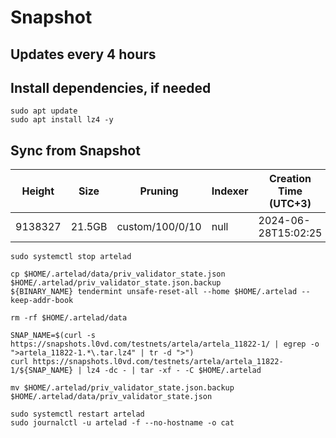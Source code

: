 # Snapshot

## Updates every 4 hours

## Install dependencies, if needed
```
sudo apt update
sudo apt install lz4 -y
```

## Sync from Snapshot
| Height  | Size | Pruning | Indexer | Creation Time (UTC+3) |
| --------- | --------- | --------- | --------- | --------- |
| 9138327  | 21.5GB  | custom/100/0/10 | null | 2024-06-28T15:02:25 |

```
sudo systemctl stop artelad

cp $HOME/.artelad/data/priv_validator_state.json $HOME/.artelad/priv_validator_state.json.backup
${BINARY_NAME} tendermint unsafe-reset-all --home $HOME/.artelad --keep-addr-book

rm -rf $HOME/.artelad/data 

SNAP_NAME=$(curl -s https://snapshots.l0vd.com/testnets/artela/artela_11822-1/ | egrep -o ">artela_11822-1.*\.tar.lz4" | tr -d ">")
curl https://snapshots.l0vd.com/testnets/artela/artela_11822-1/${SNAP_NAME} | lz4 -dc - | tar -xf - -C $HOME/.artelad

mv $HOME/.artelad/priv_validator_state.json.backup $HOME/.artelad/data/priv_validator_state.json

sudo systemctl restart artelad
sudo journalctl -u artelad -f --no-hostname -o cat
```